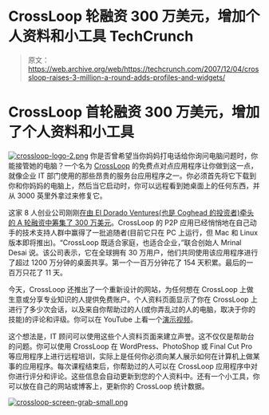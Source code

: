 # CrossLoop 轮融资 300 万美元，增加个人资料和小工具 TechCrunch

> 原文：<https://web.archive.org/web/https://techcrunch.com/2007/12/04/crossloop-raises-3-million-a-round-adds-profiles-and-widgets/>

# CrossLoop 首轮融资 300 万美元，增加了个人资料和小工具

[![crossloop-logo-2.png](img/550c84c3944b6cbd075a9db724b568da.png)](https://web.archive.org/web/20221006194605/http://www.crossloop.com/) 你是否曾希望当你妈妈打电话给你询问电脑问题时，你能接管她的电脑？一个名为 [CrossLoop](https://web.archive.org/web/20221006194605/http://www.crossloop.com/) 的免费点对点应用程序让你做到这一点，就像企业 IT 部门使用的那些昂贵的服务台应用程序之一。你必须首先将它下载到你和你妈妈的电脑上，然后当它启动时，你可以远程看到她桌面上的任何东西，并从 3000 英里外拿过来修复它。

这家 8 人创业公司刚刚[在由 El Dorado Ventures(也是 Coghead 的投资者)牵头的 A 轮融资中筹集了 300 万美元](https://web.archive.org/web/20221006194605/http://crossloop.typepad.com/bringing_people_closer/2007/12/crossloop-raise.html)。CrossLoop 的 P2P 应用已经悄悄地在自己动手的技术支持人群中赢得了一批追随者(目前它只在 PC 上运行，但 Mac 和 Linux 版本即将推出)。“CrossLoop 既适合家庭，也适合企业，”联合创始人 Mrinal Desai 说。该公司表示，它在全球拥有 30 万用户，他们共同使用该应用程序进行了超过 1200 万分钟的桌面共享。第一个一百万分钟花了 154 天积累。最后的一百万只花了 11 天。

今天，CrossLoop 还推出了一个重新设计的网站，为任何想在 CrossLoop 上做生意或分享专业知识的人提供免费账户。个人资料页面显示了你在 CrossLoop 上进行了多少次会话，以及来自你帮助过的人(或你弄乱过的人的电脑，取决于你的技能)的评论和评级。你可以在 YouTube 上看一个[演示视频](https://web.archive.org/web/20221006194605/http://www.youtube.com/watch?v=WjZwYVRfkEY)。

这个想法是，IT 顾问可以使用这些个人资料页面来建立声誉。这不仅仅是帮助台的问题。你可以使用 CrossLoop 在 WordPress、PhotoShop 或 Final Cut Pro 等应用程序上进行远程培训，实际上是任何你必须向某人展示如何在计算机上做某事的应用程序。每次课程结束后，你帮助过的人可以在 CrossLoop 应用程序中对你进行评分和评论。这些信息会自动更新到您的个人资料中。还有一个小工具，你可以放在自己的网站或博客上，更新你的 CrossLoop 统计数据。

[![crossloop-screen-grab-small.png](img/5ac9f845703beba8368954e50b38aebc.png)](https://web.archive.org/web/20221006194605/https://beta.techcrunch.com/wp-content/uploads/2007/12/crossloop-screen-grab.png "crossloop-screen-grab.png")